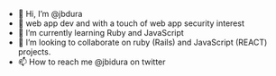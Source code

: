 - 👋 Hi, I’m @jbdura
- 👀 web app dev and with a touch of web app security interest
- 🌱 I’m currently learning Ruby and JavaScript
- 💞️ I’m looking to collaborate on ruby (Rails) and JavaScript (REACT) projects.
- 📫 How to reach me @jbidura on twitter

<!---
jbdura/jbdura is a ✨ special ✨ repository because its `README.md` (this file) appears on your GitHub profile.
You can click the Preview link to take a look at your changes.
--->
